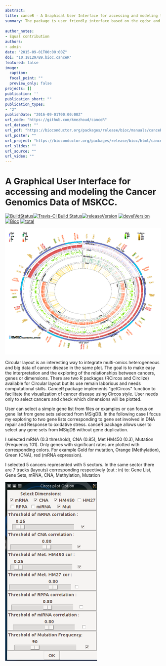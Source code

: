 ```yaml
---
abstract: 
title: canceR - A Graphical User Interface for accessing and modeling the Cancer Genomics Data of MSKCC.
summary: The package is user friendly interface based on the cgdsr and other modeling packages to explore, compare, and analyse all available Cancer Data (Clinical data, Gene Mutation, Gene Methylation, Gene Expression, Protein Phosphorylation, Copy Number Alteration) hosted by the Computational Biology Center at Memorial-Sloan-Kettering Cancer Center (MSKCC).

author_notes:
- Equal contribution
authors:
- admin
date: "2015-09-01T00:00:00Z"
doi: "10.18129/B9.bioc.canceR"
featured: false
image:
  caption:
  focal_point: ""
  preview_only: false
projects: []
publication: ''
publication_short: ""
publication_types:
- "2"
publishDate: "2016-09-01T00:00:00Z"
url_code: "https://github.com/kmezhoud/canceR"
url_dataset: ""
url_pdf: "https://bioconductor.org/packages/release/bioc/manuals/canceR/man/canceR.pdf"
url_poster: ""
url_project: "https://bioconductor.org/packages/release/bioc/html/canceR.html"
url_slides: ""
url_source: ""
url_video: ""
---
```


# A Graphical User Interface for accessing and modeling the Cancer Genomics Data of MSKCC.

[![BuildStatus](https://www.bioconductor.org/shields/build/devel/bioc/canceR.svg?label=bioC)](https://bioconductor.org/checkResults/devel/bioc-LATEST/canceR/)[![Travis-CI Build Status](https://travis-ci.org/kmezhoud/canceR.svg?branch=master)](https://travis-ci.org/kmezhoud/canceR)[![releaseVersion](https://img.shields.io/badge/release%20version-1.6.00-green.svg?style=flat)](https://bioconductor.org/packages/canceR) [![develVersion](https://img.shields.io/badge/devel%20version-1.7.04-green.svg?style=flat)](https://github.com/canceR)
[![Bioc](https://www.bioconductor.org/shields/years-in-bioc/canceR.svg)](https://www.bioconductor.org/packages/devel/bioc/html/canceR.html#since)
[![total](https://img.shields.io/badge/downloads-1759/total-blue.svg?style=flat)](https://bioconductor.org/packages/stats/bioc/canceR)


<img src="Circos.png">


Circular layout is an interesting way to integrate multi-omics heterogeneous  and big data of cancer disease in the same plot. The goal is to make easy the interpretation and the exploring of the relationships between cancers, genes or dimensions.
There are two R packages (RCircos and Circlize) available for Circular layout but its use remain laborious and needs computational skills.
CanceR package implements "getCircos" function to facilitate the visualization of cancer disease using Circos style. User needs only to select cancers and check which dimensions will be plotted.

User can select a simple gene list from files or examples or can focus on gene list from gene sets selected from MSigDB.
In the following case I  focus my exploring to two gene lists corresponding to gene set involved in DNA repair and Response to oxidative stress. canceR package allows user to select any gene sets from MSigDB without gene duplication.

I selected mRNA (0.3 threshold), CNA (0.85), Met HM450 (0.3), Mutation (Frequency 101). Only genes with significant rates are plotted with corresponding colors. For example Gold for mutation, Orange (Methylation), Green (CNA), red (mRNA expression).

I selected 5 cancers represented with 5 sectors. In the same sector there are 7 tracks (layouts) corresponding respectively (out : in) to: Gene List, Gene Sets, mRNA, CNA, Methylation, Mutation

<img src="dialogCircos.png">